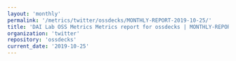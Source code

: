 ```yaml
---
layout: 'monthly'
permalink: '/metrics/twitter/ossdecks/MONTHLY-REPORT-2019-10-25/'
title: 'DAI Lab OSS Metrics Metrics report for ossdecks | MONTHLY-REPORT-2019-10-25'
organization: 'twitter'
repository: 'ossdecks'
current_date: '2019-10-25'
---
```

